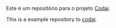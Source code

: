 Este é um repositório para o projeto [Codai](https://codai.growdev.com.br/).



This is a example repository to [codai](https://codai.growdev.com.br/). 
